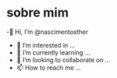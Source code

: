 # sobre mim
-👋 Hi, I’m @nascimentosther
- 👀 I’m interested in ...
- 🌱 I’m currently learning ...
- 💞️ I’m looking to collaborate on ...
- 📫 How to reach me ...

<!---
nascimentosther/nascimentosther is a ✨ special ✨ repository because its `README.md` (this file) appears on your GitHub profile.
You can click the Preview link to take a look at your changes.
--->
